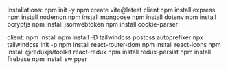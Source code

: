 Installations:
npm init -y
npm create vite@latest client
npm install express
npm install nodemon
npm install mongoose
npm install dotenv
npm install bcryptjs
npm install jsonwebtoken
npm install cookie-parser

client:
npm install
npm install -D tailwindcss postcss autoprefixer
npx tailwindcss init -p
npm install react-router-dom
npm install react-icons
npm install @reduxjs/toolkit react-redux
npm install redux-persist
npm install firebase
npm install swipper

